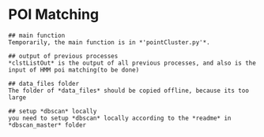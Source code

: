 # POI Matching

	## main function
	Temporarily, the main function is in *'pointCluster.py'*.
	
	## output of previous processes
	*clstListOut* is the output of all previous processes, and also is the input of HMM poi matching(to be done)
	
	## data_files folder
	The folder of *data_files* should be copied offline, because its too large
	
	## setup *dbscan* locally
	you need to setup *dbscan* locally according to the *readme* in *dbscan_master* folder